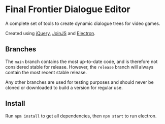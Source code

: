 # Final Frontier Dialogue Editor
A complete set of tools to create dynamic dialogue trees for video games.

Created using [jQuery](https://jquery.com/), [JoinJS](http://www.jointjs.com/) and [Electron](https://github.com/atom/electron).

## Branches
The `main` branch contains the most up-to-date code, and is therefore not considered stable for release. However, the `release` branch will always contain the most recent stable release.

Any other branches are used for testing purposes and should never be cloned or downloaded to build a version for regular use.

## Install
Run `npm install` to get all dependencies, then `npm start` to run electron.

